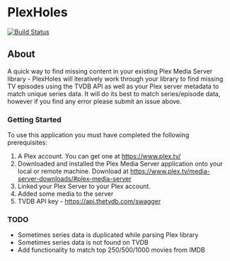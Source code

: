 # PlexHoles

[![Build Status](https://travis-ci.org/lemker/PlexHoles.svg?branch=master)](https://travis-ci.org/lemker/PlexHoles)

## About
A quick way to find missing content in your existing Plex Media Server library - 
PlexHoles will iteratively work through your library to find missing TV episodes using the TVDB API as well as your Plex server metadata to match unique series data.
It will do its best to match series/episode data, however if you find any error please submit an issue above.

### Getting Started
To use this application you must have completed the following prerequisites:
1) A Plex account. You can get one at https://www.plex.tv/
2) Downloaded and installed the Plex Media Server application onto your local or remote machine. Download at https://www.plex.tv/media-server-downloads/#plex-media-server 
3) Linked your Plex Server to your Plex account.
4) Added some media to the server
5) TVDB API key - https://api.thetvdb.com/swagger

### TODO
- Sometimes series data is duplicated while parsing Plex library
- Sometimes series data is not found on TVDB
- Add functionality to match top 250/500/1000 movies from IMDB